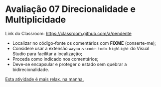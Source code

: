 # Avaliação 07 Direcionalidade e Multiplicidade

Link do Classroom: <https://classroom.github.com/a/pendente>

- Localizar no código-fonte os comentários com **FIXME** (conserte-me);
- Considere usar a extensão `wayou.vscode-todo-highlight` do Visual Studio para facilitar a localização;
- Proceda como indicado nos comentários;
- Deve-se encapsular e proteger o estado sem quebrar a bidirecionalidade.

[Esta atividade é mais relax, ](5.gif)[na manha.](6.gif)
